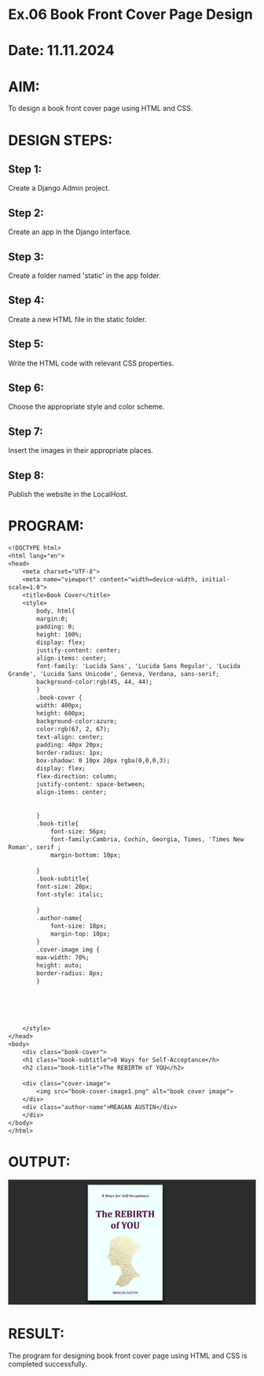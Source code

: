 # Ex.06 Book Front Cover Page Design
# Date: 11.11.2024
# AIM:
To design a book front cover page using HTML and CSS.

# DESIGN STEPS:
## Step 1:
Create a Django Admin project.

## Step 2:
Create an app in the Django interface.

## Step 3:
Create a folder named 'static' in the app folder.

## Step 4:
Create a new HTML file in the static folder.

## Step 5:
Write the HTML code with relevant CSS properties.

## Step 6:
Choose the appropriate style and color scheme.

## Step 7:
Insert the images in their appropriate places.

## Step 8:
Publish the website in the LocalHost.

# PROGRAM:
```
<!DOCTYPE html>
<html lang="en">
<head>
    <meta charset="UTF-8">
    <meta name="viewport" content="width=device-width, initial-scale=1.0">
    <title>Book Cover</title>
    <style>
        body, html{
        margin:0;
        padding: 0;
        height: 100%;
        display: flex;
        justify-content: center;
        align-items: center;
        font-family: 'Lucida Sans', 'Lucida Sans Regular', 'Lucida Grande', 'Lucida Sans Unicode', Geneva, Verdana, sans-serif;
        background-color:rgb(45, 44, 44);  
        }
        .book-cover {
        width: 400px;
        height: 600px;
        background-color:azure;  
        color:rgb(67, 2, 67);
        text-align: center;
        padding: 40px 20px;
        border-radius: 1px;
        box-shadow: 0 10px 20px rgba(0,0,0,3);
        display: flex;
        flex-direction: column;
        justify-content: space-between;
        align-items: center;


        }
        .book-title{
            font-size: 56px;
            font-family:Cambria, Cochin, Georgia, Times, 'Times New Roman', serif ;
            margin-bottom: 10px;
           
        }
        .book-subtitle{
        font-size: 20px;
        font-style: italic;
        
        }
        .author-name{
            font-size: 18px;
            margin-top: 10px;
        }
        .cover-image img {
        max-width: 70%;
        height: auto;
        border-radius: 8px;
        }
       




    </style>
</head>
<body>
    <div class="book-cover">
    <h1 class="book-subtitle">8 Ways for Self-Acceptance</h>
    <h2 class="book-title">The REBIRTH of YOU</h2>
    
    <div class="cover-image">
        <img src="book-cover-image1.png" alt="book cover image">
    </div>
    <div class="author-name">MEAGAN AUSTIN</div>
    </div>
</body>
</html>

```
# OUTPUT:

![alt text](<vijay/Screenshot (44).png>)


# RESULT:
The program for designing book front cover page using HTML and CSS is completed successfully.
